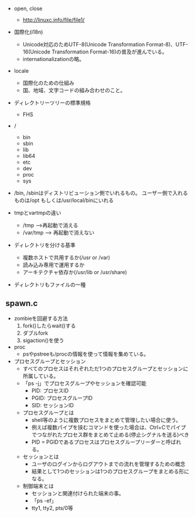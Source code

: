 - open, close
  - http://linuxc.info/file/file1/
- 国際化(i18n)
  - Unicode対応のためUTF-8(Unicode Transformation Format-8)、UTF-16(Unicode Transformation Format-16)の普及が進んでいる。
  - internationalizationの略。
- locale
  - 国際化のための仕組み
  - 国、地域、文字コードの組み合わせのこと。
- ディレクトリーツリーの標準規格
  - FHS

- /
  - bin
  - sbin
  - lib
  - lib64
  - etc
  - dev
  - proc
  - sys

- /bin, /sbinはディストリビューション側でいれるもの。
  ユーザー側で入れるものは/opt もしくは/usr/local/binにいれる
- tmpとvartmpの違い
  - /tmp -->再起動で消える
  - /var/tmp --> 再起動で消えない

- ディレクトリを分ける基準
  - 複数ホストで共用するか(/usr or /var)
  - 読み込み専用で運用するか
  - アーキテクチャ依存か(/usr/lib or /usr/share)

- ディレクトリもファイルの一種


## spawn.c
- zombieを回避する方法
  1. fork()したらwait()する
  2. ダブルfork
  3. sigaction()を使う
- proc
  - psやpstreeも/procの情報を使って情報を集めている。
- プロセスグループとセッション
  - すべてのプロセスはそれぞれただ1つのプロセスグループとセッションに所属している。
  - 「ps -j」でプロセスグループやセッションを確認可能
    - PID: プロセスID
    - PGID: プロセスグループID
    - SID: セッションID
  - プロセスグループとは
    - shell等のように複数プロセスをまとめて管理したい場合に使う。
    - 例えば複数パイプを挟むコマンドを使った場合は、Ctrl+Cでパイプでつながれたプロセス群をまとめて止める(停止シグナルを送る)べき
    - PID = PGIDであるプロセスはプロセスグループリーダーと呼ばれる。
  - セッションとは
    - ユーザのログインからログアウトまでの流れを管理するための概念
    - 結果として1つのセッションは1つのプロセスグループをまとめる形になる。
  - 制御端末とは
    - セッションと関連付けられた端末の事。
    - 「ps -ef」
    - tty1, tty2, pts/0等
